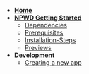 - [**Home**](/)
- [**NPWD Getting Started**](npwd/home.md)
  - [Dependencies](npwd/home?id=dependencies)
  - [Prerequisites](npwd/home?id=prerequisites)
  - [Installation-Steps](npwd/home?id=installation-steps)
  - [Previews](npwd/home?id=previews)
- [**Development**](npwd/development)
    - [Creating a new app](npwd/development?id=creating-a-new-app)

<!-- - [**Usage**](usage.md)
  - [Base Styling](usage?id=base-styling)
  - [Custom Styling](usage?id=custom-classes-guide)
  - [Main Functions](usage?id=function-types)
  - [Function Types](usage?id=triggering-notifications)
      - [Object Properties](usage?id=object-properties)
      - [Examples](usage?id=examples)
  - [Markdown Formatting Tags](usage?id=markdown-formatting-tags) -->
  